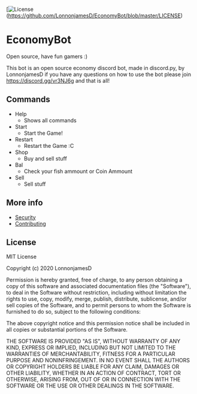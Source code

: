 [![License](https://img.shields.io/github/license/LonnonjamesD/EconomyBot?style=plastic)(https://github.com/LonnonjamesD/EconomyBot/blob/master/LICENSE)

# EconomyBot

Open source, have fun gamers :)

This bot is an open source economy discord bot, made in discord.py, by LonnonjamesD
if you have any questions on how to use the bot please join https://discord.gg/vr3NJ6g
and that is all!

## Commands
- Help
    - Shows all commands
- Start
    - Start the Game!
- Restart
    - Restart the Game :C
- Shop
    - Buy and sell stuff
- Bal
    - Check your fish ammount or Coin Ammount
- Sell
    - Sell stuff


## More info
- [Security](https://github.com/LonnonjamesD/EconomyBot/blob/master/SECURITY.md)
- [Contributing](https://github.com/LonnonjamesD/EconomyBot/blob/master/CONTRIBUTING.md)


## License

MIT License

Copyright (c) 2020 LonnonjamesD

Permission is hereby granted, free of charge, to any person obtaining a copy
of this software and associated documentation files (the "Software"), to deal
in the Software without restriction, including without limitation the rights
to use, copy, modify, merge, publish, distribute, sublicense, and/or sell
copies of the Software, and to permit persons to whom the Software is
furnished to do so, subject to the following conditions:

The above copyright notice and this permission notice shall be included in all
copies or substantial portions of the Software.

THE SOFTWARE IS PROVIDED "AS IS", WITHOUT WARRANTY OF ANY KIND, EXPRESS OR
IMPLIED, INCLUDING BUT NOT LIMITED TO THE WARRANTIES OF MERCHANTABILITY,
FITNESS FOR A PARTICULAR PURPOSE AND NONINFRINGEMENT. IN NO EVENT SHALL THE
AUTHORS OR COPYRIGHT HOLDERS BE LIABLE FOR ANY CLAIM, DAMAGES OR OTHER
LIABILITY, WHETHER IN AN ACTION OF CONTRACT, TORT OR OTHERWISE, ARISING FROM,
OUT OF OR IN CONNECTION WITH THE SOFTWARE OR THE USE OR OTHER DEALINGS IN THE
SOFTWARE.
